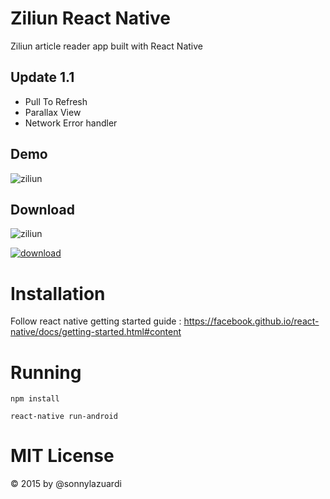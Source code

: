 # Ziliun React Native
Ziliun article reader app built with React Native

## Update 1.1

- Pull To Refresh
- Parallax View
- Network Error handler

## Demo

![ziliun](https://lh3.googleusercontent.com/-GSAgA-iCi-s/VobbjLPySkI/AAAAAAAACDU/23H6E53V8Kw/s0/ziliun.gif "ziliun.gif")

## Download

![ziliun](https://lh3.googleusercontent.com/-dfTUwYSOERo/VfwDPBBO-2I/AAAAAAAABu0/fj-U8Ty4lvQ/s0/promo.png "promo.png")

[![download](https://lh3.googleusercontent.com/v8DXc8EpIgPZCFJSJcE8me4_-PCnAZSTSm-eq5ZtCIA=s0 "google play")
](http://bit.ly/ziliun)

# Installation

Follow react native getting started guide : https://facebook.github.io/react-native/docs/getting-started.html#content

# Running

`npm install`

`react-native run-android`

# MIT License 

&copy; 2015 by @sonnylazuardi